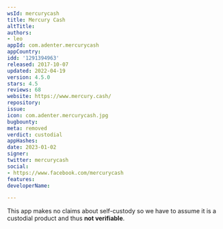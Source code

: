 ```yaml
---
wsId: mercurycash
title: Mercury Cash
altTitle: 
authors:
- leo
appId: com.adenter.mercurycash
appCountry: 
idd: '1291394963'
released: 2017-10-07
updated: 2022-04-19
version: 4.5.0
stars: 4.5
reviews: 68
website: https://www.mercury.cash/
repository: 
issue: 
icon: com.adenter.mercurycash.jpg
bugbounty: 
meta: removed
verdict: custodial
appHashes: 
date: 2023-01-02
signer: 
twitter: mercurycash
social:
- https://www.facebook.com/mercurycash
features: 
developerName: 

---
```


This app makes no claims about self-custody so we have to assume it is a
custodial product and thus **not verifiable**.
